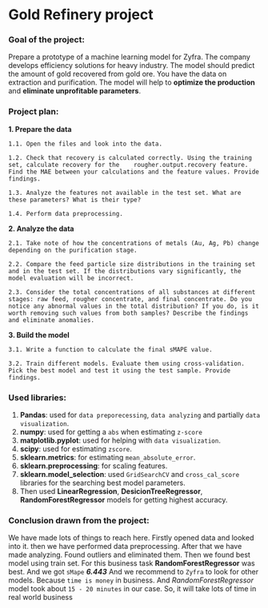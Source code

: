 # Gold Refinery project

### Goal of the project:
Prepare a prototype of a machine learning model for Zyfra. The company develops efficiency solutions for heavy industry.
The model should predict the amount of gold recovered from gold ore. You have the data on extraction and purification.
The model will help to **optimize the production** and **eliminate unprofitable parameters**.




### Project plan:
**1. Prepare the data**

    1.1. Open the files and look into the data.
        
    1.2. Check that recovery is calculated correctly. Using the training set, calculate recovery for the    rougher.output.recovery feature. Find the MAE between your calculations and the feature values. Provide findings.
    
    1.3. Analyze the features not available in the test set. What are these parameters? What is their type?
    
    1.4. Perform data preprocessing.
    
**2. Analyze the data**

    2.1. Take note of how the concentrations of metals (Au, Ag, Pb) change depending on the purification stage.
    
    2.2. Compare the feed particle size distributions in the training set and in the test set. If the distributions vary significantly, the model evaluation will be incorrect.
    
    2.3. Consider the total concentrations of all substances at different stages: raw feed, rougher concentrate, and final concentrate. Do you notice any abnormal values in the total distribution? If you do, is it worth removing such values from both samples? Describe the findings and eliminate anomalies.
    
**3. Build the model**

    3.1. Write a function to calculate the final sMAPE value.
    
    3.2. Train different models. Evaluate them using cross-validation. Pick the best model and test it using the test sample. Provide findings.

### Used libraries:
1. **Pandas**: used for `data preporecessing`, `data analyzing` and partially `data visualization`.
2. **numpy**: used for getting a `abs` when estimating `z-score`
3. **matplotlib.pyplot**: used for helping with `data visualization`.
4. **scipy**: used for estimating `zscore`.
5. **sklearn.metrics**: for estimating `mean_absolute_error`.
6. **sklearn.preprocessing**: for scaling features.
7. **sklearn.model_selection**: used `GridSearchCV` and `cross_cal_score` libraries for the searching best model parameters.
8. Then used **LinearRegression**, **DesicionTreeRegressor**, **RandomForestRegressor** models for getting highest accuracy.


### Conclusion drawn from the project:
We have made lots of things to reach here. Firstly opened data and looked into it. then we have performed data preprocessing. After that we have made analyzing. Found outliers and eliminated them. Then we found best model using train set. For this business task **RandomForestRegressor** was best. And we got `sMape` ***6.443***  And we recommend to `Zyfra` to look for other models. Because `time is money` in business. And *RandomForestRegressor* model took about `15 - 20 minutes` in our case. So, it will take lots of time in real world business

